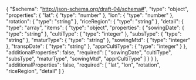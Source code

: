 {
    "$schema": "http://json-schema.org/draft-04/schema#",
    "type": "object",
    "properties": {
        "lat": {
            "type": "number"
        },
        "lon": {
            "type": "number"
        },
        "rotation": {
            "type": "string"
        },
        "riceRegion": {
            "type": "string"
        },
        "detail": {
            "type": "array",
            "items": {
                "type": "object",
                "properties": {
                    "sowingDate": {
                        "type": "string"
                    },
                    "cultiType": {
                        "type": "integer"
                    },
                    "subsType": {
                        "type": "string"
                    },
                    "maturType": {
                        "type": "string"
                    },
                    "sowingMtd": {
                        "type": "integer"
                    },
                    "transpDate": {
                        "type": "string"
                    },
                    "apprCultiType": {
                        "type": "integer"
                    }
                },
                "additionalProperties": false,
                "required": [
                    "sowingDate",
                    "cultiType",
                    "subsType",
                    "maturType",
                    "sowingMtd",
                    "apprCultiType"
                ]
            }
        }
    },
    "additionalProperties": false,
    "required": [
        "lat",
        "lon",
        "rotation",
        "riceRegion",
        "detail"
    ]
}